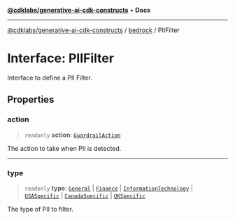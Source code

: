 [**@cdklabs/generative-ai-cdk-constructs**](../../../README.md) • **Docs**

***

[@cdklabs/generative-ai-cdk-constructs](../../../README.md) / [bedrock](../README.md) / PIIFilter

# Interface: PIIFilter

Interface to define a PII Filter.

## Properties

### action

> `readonly` **action**: [`GuardrailAction`](../enumerations/GuardrailAction.md)

The action to take when PII is detected.

***

### type

> `readonly` **type**: [`General`](../namespaces/PIIType/enumerations/General.md) \| [`Finance`](../namespaces/PIIType/enumerations/Finance.md) \| [`InformationTechnology`](../namespaces/PIIType/enumerations/InformationTechnology.md) \| [`USASpecific`](../namespaces/PIIType/enumerations/USASpecific.md) \| [`CanadaSpecific`](../namespaces/PIIType/enumerations/CanadaSpecific.md) \| [`UKSpecific`](../namespaces/PIIType/enumerations/UKSpecific.md)

The type of PII to filter.
